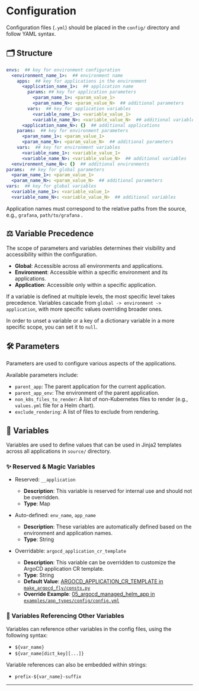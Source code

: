 # Configuration

Configuration files (`.yml`) should be placed in the `config/` directory and follow YAML syntax.

## 🗂️ Structure

```yaml
envs:  ## key for environment configuration
  <environment_name_1>:  ## environment name
    apps:  ## key for applications in the environment
      <application_name_1>:  ## application name
        params: ## key for application parameters
          <param_name_1>: <param_value_1>
          <param_name_N>: <param_value_N>  ## additional parameters
        vars:  ## key for application variables
          <variable_name_1>: <variable_value_1>
          <variable_name_N>: <variable_value_N>  ## additional variables
      <application_name_N>: {}  ## additional applications
    params:  ## key for environment parameters
      <param_name_1>: <param_value_1>
      <param_name_N>: <param_value_N>  ## additional parameters
    vars:  ## key for environment variables
      <variable_name_1>: <variable_value_1>
      <variable_name_N>: <variable_value_N>  ## additional variables
  <environment_name_N>: {}  ## additional environments
params:  ## key for global parameters
  <param_name_1>: <param_value_1>
  <param_name_N>: <param_value_N>  ## additional parameters
vars:  ## key for global variables
  <variable_name_1>: <variable_value_1>
  <variable_name_N>: <variable_value_N>  ## additional variables
```

Application names must correspond to the relative paths from the source, e.g., ```grafana```, ```path/to/grafana``` .

## ⚖️ Variable Precedence
The scope of parameters and variables determines their visibility and accessibility within the configuration.
- **Global**: Accessible across all environments and applications.
- **Environment**: Accessible within a specific environment and its applications.
- **Application**: Accessible only within a specific application.

If a variable is defined at multiple levels, the most specific level takes precedence. Variables cascade from `global -> environment -> application`, with more specific values overriding broader ones.

In order to unset a variable or a key of a dictionary variable in a more specific scope, you can set it to `null`.

## 🛠️ Parameters
Parameters are used to configure various aspects of the applications.

Available parameters include:

- `parent_app`: The parent application for the current application.
- `parent_app_env`: The environment of the parent application.
- `non_k8s_files_to_render`: A list of non-Kubernetes files to render (e.g., `values.yml` file for a Helm chart).
- `exclude_rendering`: A list of files to exclude from rendering.

## 🧩 Variables
Variables are used to define values that can be used in Jinja2 templates across all applications in `source/` directory.

### ✨ Reserved & Magic Variables

- Reserved: `__application`
  - **Description**: This variable is reserved for internal use and should not be overridden.
  - **Type**: Map

- Auto-defined: `env_name`, `app_name`
  - **Description**: These variables are automatically defined based on the environment and application names.
  - **Type**: String

- Overridable: `argocd_application_cr_template`
  - **Description**: This variable can be overridden to customize the ArgoCD application CR template.
  - **Type**: String
  - **Default Value**: [ARGOCD_APPLICATION_CR_TEMPLATE in `make_argocd_fly/consts.py`](https://github.com/Karandash8/make-argocd-fly/blob/main/make_argocd_fly/consts.py#L18)
  - **Override Example**: [05_argocd_managed_helm_app in `examples/app_types/config/config.yml`](https://github.com/Karandash8/make-argocd-fly/blob/main/examples/app_types/config/config.yml#L13)

### 🔗 Variables Referencing Other Variables
Variables can reference other variables in the config files, using the following syntax:
- ```${var_name}```
- ```${var_name[dict_key][...]}```

Variable references can also be embedded within strings:
- ```prefix-${var_name}-suffix```

---
